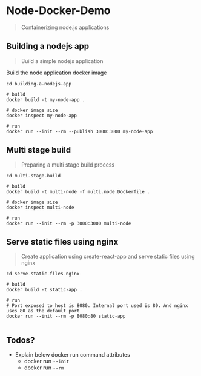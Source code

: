 # Node-Docker-Demo

> Containerizing node.js applications

## Building a nodejs app

> Build a simple nodejs application

Build the node application docker image

```shell
cd building-a-nodejs-app

# build
docker build -t my-node-app .

# docker image size
docker inspect my-node-app

# run
docker run --init --rm --publish 3000:3000 my-node-app

```

## Multi stage build

> Preparing a multi stage build process

```shell
cd multi-stage-build

# build
docker build -t multi-node -f multi.node.Dockerfile .

# docker image size
docker inspect multi-node

# run
docker run --init --rm -p 3000:3000 multi-node
```

## Serve static files using nginx

> Create application using create-react-app and serve static files using nginx

```shell
cd serve-static-files-nginx

# build
docker build -t static-app .

# run
# Port exposed to host is 8080. Internal port used is 80. And nginx uses 80 as the default port
docker run --init --rm -p 8080:80 static-app


```

## Todos?

- Explain below docker run command attributes
  - docker run `--init`
  - docker run `--rm`
